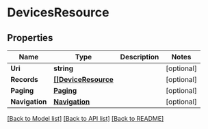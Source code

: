 # DevicesResource

## Properties
Name | Type | Description | Notes
------------ | ------------- | ------------- | -------------
**Uri** | **string** |  | [optional] 
**Records** | [**[]DeviceResource**](DeviceResource.md) |  | [optional] 
**Paging** | [**Paging**](Paging.md) |  | [optional] 
**Navigation** | [**Navigation**](Navigation.md) |  | [optional] 

[[Back to Model list]](../README.md#documentation-for-models) [[Back to API list]](../README.md#documentation-for-api-endpoints) [[Back to README]](../README.md)



